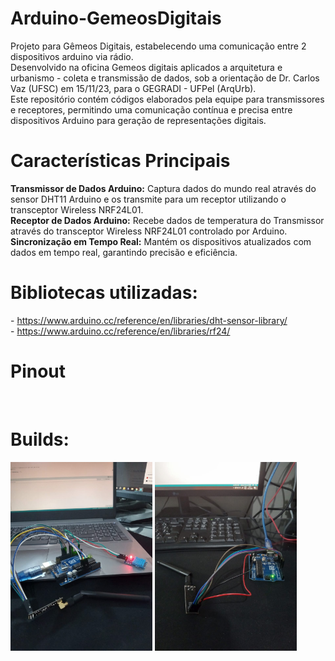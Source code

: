 # Arduino-GemeosDigitais
Projeto para Gêmeos Digitais, estabelecendo uma comunicação entre 2 dispositivos arduino via rádio.<br>
Desenvolvido na oficina Gemeos digitais aplicados a arquitetura e urbanismo - coleta e transmissão de dados, sob a orientação de Dr. Carlos Vaz (UFSC) em 15/11/23, para o GEGRADI - UFPel (ArqUrb). <br>
Este repositório contém códigos elaborados pela equipe para transmissores e receptores, permitindo uma comunicação contínua e precisa entre dispositivos Arduino para geração de representações digitais. <br>

# Características Principais
<b>Transmissor de Dados Arduino:</b> Captura dados do mundo real através do sensor DHT11 Arduino e os transmite para um receptor utilizando o transceptor Wireless NRF24L01. <br>
<b>Receptor de Dados Arduino:</b> Recebe dados de temperatura do Transmissor através do transceptor Wireless NRF24L01 controlado por Arduino. <br>
<b>Sincronização em Tempo Real:</b> Mantém os dispositivos atualizados com dados em tempo real, garantindo precisão e eficiência. <br>

# Bibliotecas utilizadas:
<b> </b> - https://www.arduino.cc/reference/en/libraries/dht-sensor-library/ <br>
<b> </b> - https://www.arduino.cc/reference/en/libraries/rf24/ <br>

# Pinout
<br>

# Builds:
 <p>
    <img src="https://github.com/PedroThiagoRoque/Arduino-GemeosDigitais/blob/main/imagens/Transmissor.jpeg" width=45% >
    <img src="https://github.com/PedroThiagoRoque/Arduino-GemeosDigitais/blob/main/imagens/Receptor.jpeg" width= 45%>
</p>
